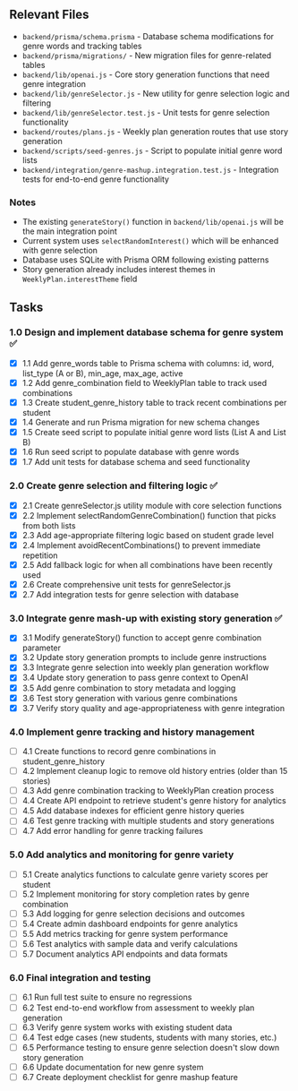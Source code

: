 ## Relevant Files

- `backend/prisma/schema.prisma` - Database schema modifications for genre words and tracking tables
- `backend/prisma/migrations/` - New migration files for genre-related tables
- `backend/lib/openai.js` - Core story generation functions that need genre integration
- `backend/lib/genreSelector.js` - New utility for genre selection logic and filtering
- `backend/lib/genreSelector.test.js` - Unit tests for genre selection functionality
- `backend/routes/plans.js` - Weekly plan generation routes that use story generation
- `backend/scripts/seed-genres.js` - Script to populate initial genre word lists
- `backend/integration/genre-mashup.integration.test.js` - Integration tests for end-to-end genre functionality

### Notes

- The existing `generateStory()` function in `backend/lib/openai.js` will be the main integration point
- Current system uses `selectRandomInterest()` which will be enhanced with genre selection
- Database uses SQLite with Prisma ORM following existing patterns
- Story generation already includes interest themes in `WeeklyPlan.interestTheme` field

## Tasks

### 1.0 Design and implement database schema for genre system ✅

- [x] 1.1 Add genre_words table to Prisma schema with columns: id, word, list_type (A or B), min_age, max_age, active
- [x] 1.2 Add genre_combination field to WeeklyPlan table to track used combinations
- [x] 1.3 Create student_genre_history table to track recent combinations per student
- [x] 1.4 Generate and run Prisma migration for new schema changes
- [x] 1.5 Create seed script to populate initial genre word lists (List A and List B)
- [x] 1.6 Run seed script to populate database with genre words
- [x] 1.7 Add unit tests for database schema and seed functionality

### 2.0 Create genre selection and filtering logic ✅

- [x] 2.1 Create genreSelector.js utility module with core selection functions
- [x] 2.2 Implement selectRandomGenreCombination() function that picks from both lists
- [x] 2.3 Add age-appropriate filtering logic based on student grade level
- [x] 2.4 Implement avoidRecentCombinations() to prevent immediate repetition
- [x] 2.5 Add fallback logic for when all combinations have been recently used
- [x] 2.6 Create comprehensive unit tests for genreSelector.js
- [x] 2.7 Add integration tests for genre selection with database

### 3.0 Integrate genre mash-up with existing story generation ✅

- [x] 3.1 Modify generateStory() function to accept genre combination parameter
- [x] 3.2 Update story generation prompts to include genre instructions
- [x] 3.3 Integrate genre selection into weekly plan generation workflow
- [x] 3.4 Update story generation to pass genre context to OpenAI
- [x] 3.5 Add genre combination to story metadata and logging
- [x] 3.6 Test story generation with various genre combinations
- [x] 3.7 Verify story quality and age-appropriateness with genre integration

### 4.0 Implement genre tracking and history management

- [ ] 4.1 Create functions to record genre combinations in student_genre_history
- [ ] 4.2 Implement cleanup logic to remove old history entries (older than 15 stories)
- [ ] 4.3 Add genre combination tracking to WeeklyPlan creation process
- [ ] 4.4 Create API endpoint to retrieve student's genre history for analytics
- [ ] 4.5 Add database indexes for efficient genre history queries
- [ ] 4.6 Test genre tracking with multiple students and story generations
- [ ] 4.7 Add error handling for genre tracking failures

### 5.0 Add analytics and monitoring for genre variety

- [ ] 5.1 Create analytics functions to calculate genre variety scores per student
- [ ] 5.2 Implement monitoring for story completion rates by genre combination
- [ ] 5.3 Add logging for genre selection decisions and outcomes
- [ ] 5.4 Create admin dashboard endpoints for genre analytics
- [ ] 5.5 Add metrics tracking for genre system performance
- [ ] 5.6 Test analytics with sample data and verify calculations
- [ ] 5.7 Document analytics API endpoints and data formats

### 6.0 Final integration and testing

- [ ] 6.1 Run full test suite to ensure no regressions
- [ ] 6.2 Test end-to-end workflow from assessment to weekly plan generation
- [ ] 6.3 Verify genre system works with existing student data
- [ ] 6.4 Test edge cases (new students, students with many stories, etc.)
- [ ] 6.5 Performance testing to ensure genre selection doesn't slow down story generation
- [ ] 6.6 Update documentation for new genre system
- [ ] 6.7 Create deployment checklist for genre mashup feature
